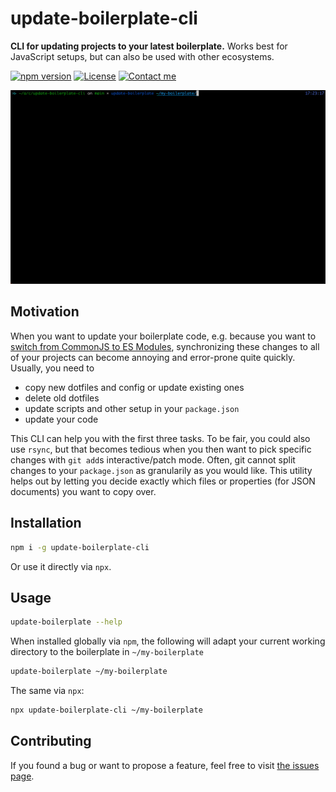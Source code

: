 # update-boilerplate-cli

**CLI for updating projects to your latest boilerplate.** Works best for JavaScript setups, but can also be used with other ecosystems.

[![npm version](https://img.shields.io/npm/v/update-boilerplate-cli.svg)](https://www.npmjs.com/package/update-boilerplate-cli)
[![License](https://img.shields.io/github/license/juliuste/update-boilerplate-cli.svg?style=flat)](license)
[![Contact me](https://img.shields.io/badge/contact-email-turquoise)](mailto:mail@juliustens.eu)

![Screen recording of the CLI in use](demo.gif)

## Motivation

When you want to update your boilerplate code, e.g. because you  want to [switch from CommonJS to ES Modules]((https://gist.github.com/sindresorhus/a39789f98801d908bbc7ff3ecc99d99c#how-can-i-move-my-commonjs-project-to-esm)), synchronizing these changes to all of your projects can become annoying and error-prone quite quickly. Usually, you need to

- copy new dotfiles and config or update existing ones
- delete old dotfiles
- update scripts and other setup in your `package.json`
- update your code

This CLI can help you with the first three tasks. To be fair, you could also use `rsync`, but that becomes tedious when you then want to pick specific changes with `git add`s interactive/patch mode. Often, git cannot split changes to your `package.json` as granularily as you would like. This utility helps out by letting you decide exactly which files or properties (for JSON documents) you want to copy over.

## Installation

```sh
npm i -g update-boilerplate-cli
```

Or use it directly via `npx`.

## Usage

```sh
update-boilerplate --help
```

When installed globally via `npm`, the following will adapt your current working directory to the boilerplate in `~/my-boilerplate`
```sh
update-boilerplate ~/my-boilerplate
```

The same via `npx`:
```sh
npx update-boilerplate-cli ~/my-boilerplate
```

## Contributing

If you found a bug or want to propose a feature, feel free to visit [the issues page](https://github.com/juliuste/update-boilerplate-cli/issues).
